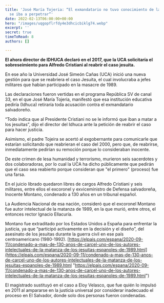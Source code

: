 ```yaml
---
title: 'José María Tojeria: “El exmandatario no tuvo conocimiento de la masacre que
  se iba a perpetrar”'
date: 2022-02-13T06:00:00+00:00
hero: "/images/uqgopflrfdy4e3dhcicbiklg74.webp"
excerpt: ''
secret: true
timeToRead: 8
authors: []

---
```

**El ahora director de IDHUCA declaró en el 2017, que la UCA solicitaría el sobreseimiento para Alfredo Cristiani al reabrir el caso jesuita.**

En ese año la Universidad José Simeón Cañas (UCA) inició una nueva gestión para que se reabriera el caso Jesuita, el cual involucraba a jefes militares que habían participado en la masacre de 1989.

Las declaraciones fueron vertidas en el programa República SV de canal 33, en el que José María Tojeria, manifestó que esa institución educativa pediría (Idhuca) retiraría toda acusación contra el exmandatario salvadoreño.

“Todo indica que al Presidente Cristiani no se le informó que iban a matar a los jesuitas”, dijo el director del Idhuca ante la petición de reabrir el caso para hacer justicia.

Asimismo, el padre Tojeira se acertó al exgobernante para comunicarle que estarían solicitando que reabrieran el caso del 2000, pero que, de reabrirse, inmediatamente pedirían su remoción porque lo consideraban inocente.

De este crimen de lesa humanidad y terrorismo, murieron seis sacerdotes y dos colaboradoras, por lo cual la UCA ha dicho públicamente que pedirán que el caso sea reabierto porque consideran que "el primero" (proceso) fue una farsa.

En el juicio librado quedaron libres de cargos Alfredo Cristiani y seis militares, entre ellos el excoronel y exviceministro de Defensa salvadoreña, Inocente Montano, condenado a 130 años en un tribunal español.

La Audiencia Nacional de esa nación, consideró que el excoronel Montano fue autor intelectual de la matanza de 1989, en la que murió, entre otros, el entonces rector Ignacio Ellacuría.

Montano fue extraditado por los Estados Unidos a España para enfrentar la justicia, ya que “participó activamente en la decisión y el diseño”, del asesinato de los jesuitas durante la guerra civil en ese país centroamericano (1980-1992). [https://elpais.com/espana/2020-09-11/condenado-a-mas-de-130-anos-de-carcel-uno-de-los-autores-intelectuales-de-la-matanza-de-los-jesuitas-espanoles-de-1989.html](https://elpais.com/espana/2020-09-11/condenado-a-mas-de-130-anos-de-carcel-uno-de-los-autores-intelectuales-de-la-matanza-de-los-jesuitas-espanoles-de-1989.html "https://elpais.com/espana/2020-09-11/condenado-a-mas-de-130-anos-de-carcel-uno-de-los-autores-intelectuales-de-la-matanza-de-los-jesuitas-espanoles-de-1989.html")

El magistrado sustituyó en el caso a Eloy Velasco, que fue quién lo impulsó en 2011 al ampararse en la justicia universal por considerar inadecuado el proceso en El Salvador, donde solo dos personas fueron condenadas.